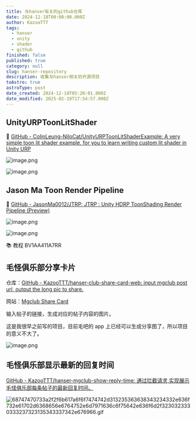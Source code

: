 ```yaml
---
title: 与hanser有关的github仓库
date: 2024-12-18T00:00:00.000Z
author: KazooTTT
tags:
  - hanser
  - unity
  - shader
  - github
finished: false
published: true
category: null
slug: hanser-repository
description: 收集与hanser相关的开源项目
toAstro: true
astroType: post
date_created: 2024-12-18T05:20:01.000Z
date_modified: 2025-02-19T17:54:57.000Z
---
```


## UnityURPToonLitShader

🔗 [GitHub - ColinLeung-NiloCat/UnityURPToonLitShaderExample: A very simple toon lit shader example, for you to learn writing custom lit shader in Unity URP](<https://github.com/ColinLeung-NiloCat/UnityURPToonLitShaderExample>)

![image.png](<https://pictures.kazoottt.top/2024/12/20241218-5fb6f76d90389b1cd817ec84f39cb7ce.png>)

![image.png](<https://pictures.kazoottt.top/2024/12/20241218-3cbad51ac0ff6851f8a15063ce72722d.png>)

## Jason Ma Toon Render Pipeline

🔗 [GitHub - JasonMa0012/JTRP: JTRP : Unity HDRP ToonShading Render Pipeline (Preview)](<https://github.com/JasonMa0012/JTRP>)

![image.png](<https://pictures.kazoottt.top/2024/12/20241218-f9724a9eeca411d57a48d305c42d84f6.png>)

![image.png](<https://pictures.kazoottt.top/2024/12/20241218-2390f27d1d6a71ba4a903588d4d64993.png>)

📚 教程 BV1AA411A7RR

## 毛怪俱乐部分享卡片

仓库：[GitHub - KazooTTT/hanser-club-share-card-web: input mgclub post url, output the long pic to share.](<https://github.com/KazooTTT/hanser-club-share-card-web>)

网站：[Mgclub Share Card](<https://share255.kazoottt.top/>)

输入帖子的链接，生成对应的帖子内容的图片。

这是我很早之前写的项目，目前毛吧的 app 上已经可以生成分享图了，所以项目的意义不大了。

![image.png](<https://pictures.kazoottt.top/2024/12/20241218-6d98c83fd2eb219534c6c17fbfed4c6d.png>)

## 毛怪俱乐部显示最新的回复时间

[GitHub - KazooTTT/hanser-mgclub-show-reply-time: 通过拦截请求,实现展示毛怪俱乐部每条帖子的最新回复时间。](<https://github.com/KazooTTT/hanser-mgclub-show-reply-time>)

![68747470733a2f2f6b617a6f6f7474742d313235363638343234332e636f732e61702d6368656e6764752e6d7971636c6f75642e636f6d2f3230323330333237323135343337342e676966.gif](<https://pictures.kazoottt.top/2024/12/20241218-1663a4738551119765e6e38f3d978306.gif>)
